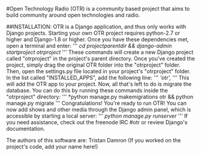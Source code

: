 #Open Technology Radio (OTR) is a community based project that aims to build community around open technologies and radio.

##INSTALLATION:
OTR is a Django application, and thus only works with Django projects. Starting your own OTR project requires python-2.7 or higher and Django-1.8 or higher. Once you have these dependencies met, open a terminal and enter:
'''
*cd projectparentdir && django-admin startproject otrproject*
'''
These commands will create a new Django project called "otrproject" in the project's parent directory.
Once you've created the project, simply drag the original OTR folder into the "otrproject" folder. Then, open the settings.py file located in your project's "otrproject" folder. In the list called "INSTALLED_APPS", add the following line:
'''
*'otr',*
'''
This will add the OTR app to your project. Now, all that's left to do is migrate the database. You can do this by running these commands inside the "otrproject" directory:
'''
*python manage.py makemigrations otr && python manage.py migrate
'''
Congratulations! You're ready to run OTR! You can now add shows and other media through the Django admin panel, which is accessible by starting a local server:
'''
*python manage.py runserver*
'''
If you need assistance, check out the freenode IRC #otr or review Django's documentation.

The authors of this software are:
Tristan Damron
(If you worked on the project's code, add your name here!)


